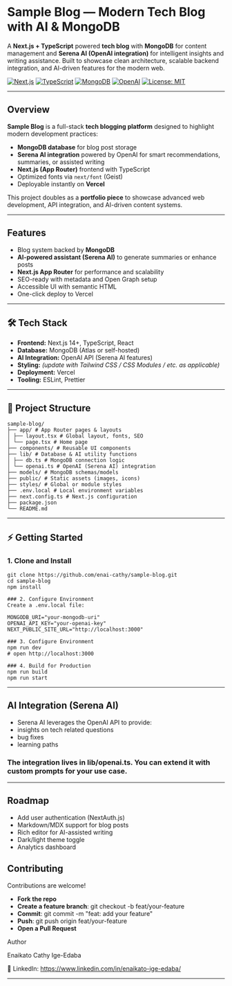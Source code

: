 # Sample Blog — Modern Tech Blog with AI & MongoDB

A **Next.js + TypeScript** powered **tech blog** with **MongoDB** for content management and **Serena AI (OpenAI integration)** for intelligent insights and writing assistance. Built to showcase clean architecture, scalable backend integration, and AI-driven features for the modern web.

<p align="left">
  <a href="https://nextjs.org/"><img alt="Next.js" src="https://img.shields.io/badge/Next.js-14+-black?logo=nextdotjs&logoColor=white"></a>
  <a href="https://www.typescriptlang.org/"><img alt="TypeScript" src="https://img.shields.io/badge/TypeScript-Strong-blue?logo=typescript&logoColor=white"></a>
  <a href="https://www.mongodb.com/"><img alt="MongoDB" src="https://img.shields.io/badge/Database-MongoDB-green?logo=mongodb&logoColor=white"></a>
  <a href="https://openai.com/"><img alt="OpenAI" src="https://img.shields.io/badge/AI-OpenAI-412991?logo=openai&logoColor=white"></a>
  <a href="./LICENSE"><img alt="License: MIT" src="https://img.shields.io/badge/License-MIT-green.svg"></a>
</p>

---

##  Overview

**Sample Blog** is a full-stack **tech blogging platform** designed to highlight modern development practices:  
-  **MongoDB database** for blog post storage  
-  **Serena AI integration** powered by OpenAI for smart recommendations, summaries, or assisted writing  
-  **Next.js (App Router)** frontend with TypeScript  
-  Optimized fonts via `next/font` (Geist)  
-  Deployable instantly on **Vercel**  

This project doubles as a **portfolio piece** to showcase advanced web development, API integration, and AI-driven content systems.

---

##  Features

-  Blog system backed by **MongoDB**
-  **AI-powered assistant (Serena AI)** to generate summaries or enhance posts
-  **Next.js App Router** for performance and scalability
-  SEO-ready with metadata and Open Graph setup
-  Accessible UI with semantic HTML
-  One-click deploy to Vercel

---

## 🛠 Tech Stack

- **Frontend:** Next.js 14+, TypeScript, React  
- **Database:** MongoDB (Atlas or self-hosted)  
- **AI Integration:** OpenAI API (Serena AI features)  
- **Styling:** *(update with Tailwind CSS / CSS Modules / etc. as applicable)*  
- **Deployment:** Vercel  
- **Tooling:** ESLint, Prettier  

---

## 📂 Project Structure
```
sample-blog/
├── app/ # App Router pages & layouts
│ ├── layout.tsx # Global layout, fonts, SEO
│ └── page.tsx # Home page
├── components/ # Reusable UI components
├── lib/ # Database & AI utility functions
│ ├── db.ts # MongoDB connection logic
│ └── openai.ts # OpenAI (Serena AI) integration
├── models/ # MongoDB schemas/models
├── public/ # Static assets (images, icons)
├── styles/ # Global or module styles
├── .env.local # Local environment variables
├── next.config.ts # Next.js configuration
├── package.json
└── README.md
```
---

## ⚡ Getting Started

### 1. Clone and Install
```
git clone https://github.com/enai-cathy/sample-blog.git
cd sample-blog
npm install

### 2. Configure Environment
Create a .env.local file:

MONGODB_URI="your-mongodb-uri"
OPENAI_API_KEY="your-openai-key"
NEXT_PUBLIC_SITE_URL="http://localhost:3000"

### 3. Configure Environment
npm run dev
# open http://localhost:3000

### 4. Build for Production
npm run build
npm run start
```
---

## AI Integration (Serena AI)
- Serena AI leverages the OpenAI API to provide:
- insights on tech related questions
- bug fixes
- learning paths

### The integration lives in lib/openai.ts. You can extend it with custom prompts for your use case.

---

## Roadmap

 - Add user authentication (NextAuth.js)
 - Markdown/MDX support for blog posts
 - Rich editor for AI-assisted writing
 - Dark/light theme toggle
 - Analytics dashboard


## Contributing

Contributions are welcome!

- **Fork the repo**
- **Create a feature branch**: git checkout -b feat/your-feature
- **Commit**: git commit -m "feat: add your feature"
- **Push**: git push origin feat/your-feature
- **Open a Pull Request**


 Author

Enaikato Cathy Ige-Edaba


💼 LinkedIn: https://www.linkedin.com/in/enaikato-ige-edaba/

---







